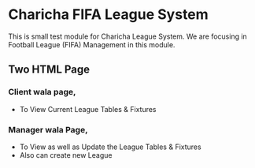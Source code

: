 
# Charicha FIFA League System
This is small test module for Charicha League System. We are focusing in Football League (FIFA) Management in this module. 

## Two HTML Page
###  Client wala page,
- To View Current League Tables & Fixtures

### Manager wala Page,
- To View as well as Update the League Tables & Fixtures
- Also can create new League

